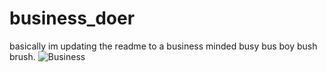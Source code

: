 # business_doer

basically im updating the readme to a business minded busy bus boy bush brush.
![Business](http://s2.quickmeme.com/img/5d/5d8664cf92e4ce604998ebc905667d3186818aee1c8786b9cfd51712eead636e.jpg)
